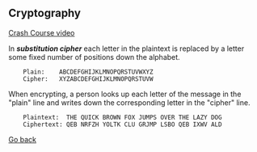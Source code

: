 ## Cryptography

[Crash Course video](https://www.youtube.com/watch?v=jhXCTbFnK8o)

In _**substitution cipher**_ each letter in the plaintext is replaced by a letter some fixed number of positions down the alphabet.

        Plain:    ABCDEFGHIJKLMNOPQRSTUVWXYZ
        Cipher:   XYZABCDEFGHIJKLMNOPQRSTUVW

When encrypting, a person looks up each letter of the message in the "plain" line and writes down the corresponding letter in the "cipher" line.

        Plaintext:  THE QUICK BROWN FOX JUMPS OVER THE LAZY DOG
        Ciphertext: QEB NRFZH YOLTK CLU GRJMP LSBO QEB IXWV ALD

[Go back](./README.md)
